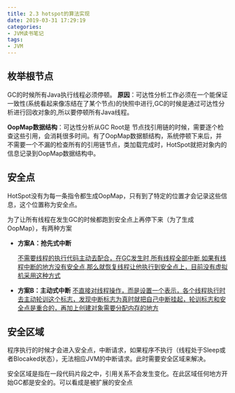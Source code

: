 ```yaml
---
title: 2.3 hotspot的算法实现
date: 2019-03-31 17:29:19
categories: 
- JVM读书笔记
tags:
- JVM
---
```

## 枚举根节点

GC的时候所有Java执行线程必须停顿。
**原因**：可达性分析工作必须在一个能保证一致性(系统看起来像冻结在了某个节点)的快照中进行,GC的时候是通过可达性分析进行回收对象的,所以要停顿所有Java线程。
<!--more-->

**OopMap数据结构**：可达性分析从GC Root是 节点找引用链的时候，需要逐个检查这些引用，会消耗很多时间。有了OopMap数据额结构，系统停顿下来后，并不需要一个不漏的检查所有的引用链节点，类加载完成时，HotSpot就把对象内的信息记录到OopMap数据结构中。

## 安全点
HotSpot没有为每一条指令都生成OopMap，只有到了特定的位置才会记录这些信息，这个位置称为安全点。

为了让所有线程在发生GC的时候都跑到安全点上再停下来（为了生成OopMap），有两种方案
* **方案A：抢先式中断**

    <u>不需要线程的执行代码主动去配合，在GC发生时,所有线程全部中断,如果有线程中断的地方没有安全点,那么就恢复线程让他执行到安全点上，目前没有虚拟机采用这种方式</u>

 * **方案B：主动式中断**
    <u>不直接对线程操作，而是设置一个表示，各个线程执行时去主动轮训这个标志，发现中断标志为真时就把自己中断挂起，轮训标志和安全点是重合的，再加上创建对象需要分配内存的地方</u>
    
## 安全区域
程序执行的时候才会进入安全点，中断请求，如果程序不执行（线程处于Sleep或者Blocaked状态），无法相应JVM的中断请求。此时需要安全区域来解决。

安全区域是指在一段代码片段之中，引用关系不会发生变化。在此区域任何地方开始GC都是安全的。可以看成是被扩展的安全点
